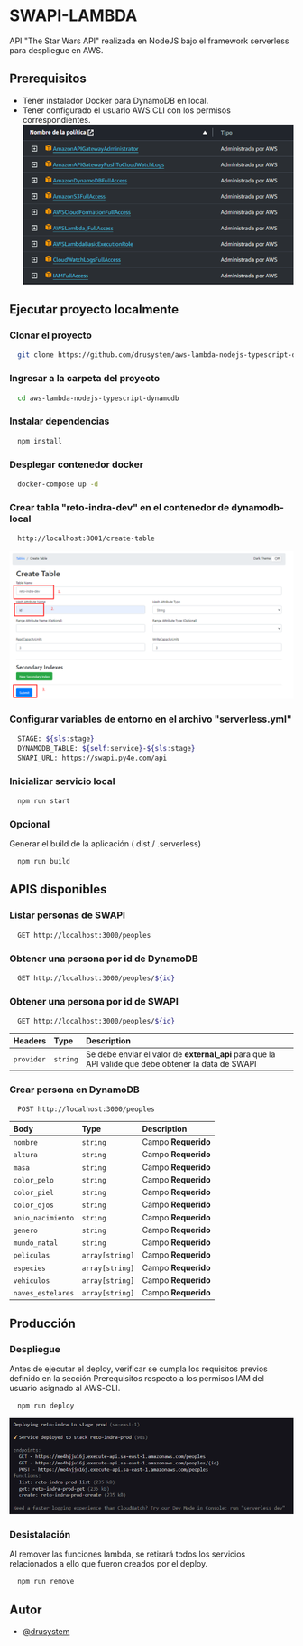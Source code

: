
# SWAPI-LAMBDA

API "The Star Wars API" realizada en NodeJS bajo el framework serverless para despliegue en AWS.


## Prerequisitos

- Tener instalador Docker para DynamoDB en local.
- Tener configurado el usuario AWS CLI con los permisos correspondientes.
![IAM Permisos](./image/permisos_iam.png)

## Ejecutar proyecto localmente

### Clonar el proyecto

```bash
  git clone https://github.com/drusystem/aws-lambda-nodejs-typescript-dynamodb.git
```

### Ingresar a la carpeta del proyecto
```bash
  cd aws-lambda-nodejs-typescript-dynamodb
```

### Instalar dependencias
```bash
  npm install
```

### Desplegar contenedor docker
```bash
  docker-compose up -d
```

### Crear tabla "reto-indra-dev" en el contenedor de dynamodb-local
```bash
  http://localhost:8001/create-table
```
![Creación de tabla](./image/create_table_dynamodb.png)

### Configurar variables de entorno en el archivo "serverless.yml"
```bash
  STAGE: ${sls:stage}
  DYNAMODB_TABLE: ${self:service}-${sls:stage}
  SWAPI_URL: https://swapi.py4e.com/api
```

### Inicializar servicio local
```bash
  npm run start
```
### Opcional
  Generar el build de la aplicación ( dist / .serverless)
```bash
  npm run build
```

## APIS disponibles
### Listar personas de SWAPI
```bash
  GET http://localhost:3000/peoples
```
### Obtener una persona por id de DynamoDB
```bash
  GET http://localhost:3000/peoples/${id}
```

### Obtener una persona por id de SWAPI
```bash
  GET http://localhost:3000/peoples/${id}
```

| Headers | Type     | Description                |
| :-------- | :------- | :------------------------- |
| `provider` | `string` | Se debe enviar el valor de **external_api** para que la API valide que debe obtener la data de SWAPI |

### Crear persona en DynamoDB
```http
  POST http://localhost:3000/peoples
```
| Body | Type     | Description                |
| :-------- | :------- | :------------------------- |
| `nombre` | `string` | Campo **Requerido** |
| `altura` | `string` | Campo **Requerido** |
| `masa` | `string` | Campo **Requerido** |
| `color_pelo` | `string` | Campo **Requerido** |
| `color_piel` | `string` | Campo **Requerido** |
| `color_ojos` | `string` | Campo **Requerido** |
| `anio_nacimiento` | `string` | Campo **Requerido** |
| `genero` | `string` | Campo **Requerido** |
| `mundo_natal` | `string` | Campo **Requerido** |
| `peliculas` | `array[string]` | Campo **Requerido** |
| `especies` | `array[string]` | Campo **Requerido** |
| `vehiculos` | `array[string]` | Campo **Requerido** |
| `naves_estelares` | `array[string]` | Campo **Requerido** |


## Producción

### Despliegue
  Antes de ejecutar el deploy, verificar se cumpla los requisitos previos definido en la sección Prerequisitos respecto a los permisos IAM del usuario asignado al AWS-CLI.
```bash
  npm run deploy
```
![Despliegue lambda](./image/deploy.png)

### Desistalación
  Al remover las funciones lambda, se retirará todos los servicios relacionados a ello que fueron creados por el deploy.
```bash
  npm run remove
```


## Autor

- [@drusystem](https://www.github.com/drusystem)

